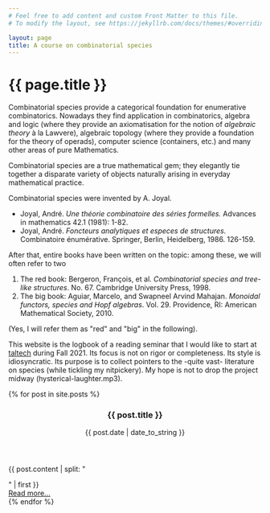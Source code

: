 ```yaml
---
# Feel free to add content and custom Front Matter to this file.
# To modify the layout, see https://jekyllrb.com/docs/themes/#overriding-theme-defaults

layout: page
title: A course on combinatorial species
---
```


<h1>{{ page.title }}</h1>

Combinatorial species provide a categorical foundation for enumerative combinatorics. Nowadays they find application in combinatorics, algebra and logic (where they provide an axiomatisation for the notion of *algebraic theory* à la Lawvere), algebraic topology (where they provide a foundation for the theory of operads), computer science (containers, etc.) and many other areas of pure Mathematics.

Combinatorial species are a true mathematical gem; they elegantly tie together a disparate variety of objects naturally arising in everyday mathematical practice.

Combinatorial species were invented by A. Joyal.

- Joyal, André. _Une théorie combinatoire des séries formelles._ Advances in mathematics 42.1 (1981): 1-82.
- Joyal, André. _Foncteurs analytiques et especes de structures._ Combinatoire énumérative. Springer, Berlin, Heidelberg, 1986. 126-159.

After that, entire books have been written on the topic: among these, we will often refer to two

1. The red book: Bergeron, François, et al. _Combinatorial species and tree-like structures_. No. 67. Cambridge University Press, 1998.
2. The big book: Aguiar, Marcelo, and Swapneel Arvind Mahajan. _Monoidal functors, species and Hopf algebras_. Vol. 29. Providence, RI: American Mathematical Society, 2010.

(Yes, I will refer them as "red" and "big" in the following).

This website is the logbook of a reading seminar that I would like to start at [taltech](https://compose.ioc.ee) during Fall 2021. Its focus is not on rigor or completeness. Its style is idiosyncratic. Its purpose is to collect pointers to the -quite vast- literature on species (while tickling my nitpickery). My hope is not to drop the project midway (hysterical-laughter.mp3).

{% for post in site.posts %}
  <article>
    <header>
      <h3>{{ post.title }}</h3>
      <time datetime="{{ post.date | date_to_xmlschema }}">{{ post.date | date_to_string }}</time>
    </header>
    {{ post.content | split: "</p>" | first }}
    <footer>
      <a href="{{ post.url | relative_url }}">Read more... </a>
    </footer>
  </article>
{% endfor %}
